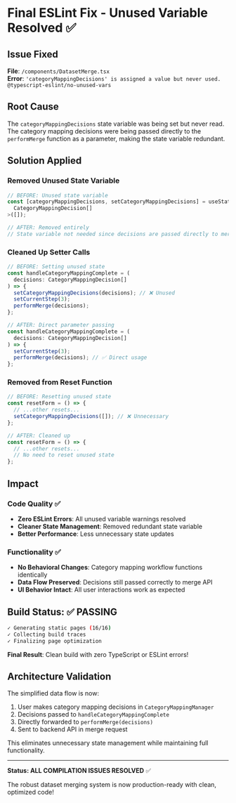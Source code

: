 # Final ESLint Fix - Unused Variable Resolved ✅

## Issue Fixed

**File**: `/components/DatasetMerge.tsx`  
**Error**: `'categoryMappingDecisions' is assigned a value but never used. @typescript-eslint/no-unused-vars`

## Root Cause

The `categoryMappingDecisions` state variable was being set but never read. The category mapping decisions were being passed directly to the `performMerge` function as a parameter, making the state variable redundant.

## Solution Applied

### Removed Unused State Variable

```typescript
// BEFORE: Unused state variable
const [categoryMappingDecisions, setCategoryMappingDecisions] = useState<
  CategoryMappingDecision[]
>([]);

// AFTER: Removed entirely
// State variable not needed since decisions are passed directly to merge function
```

### Cleaned Up Setter Calls

```typescript
// BEFORE: Setting unused state
const handleCategoryMappingComplete = (
  decisions: CategoryMappingDecision[]
) => {
  setCategoryMappingDecisions(decisions); // ❌ Unused
  setCurrentStep(3);
  performMerge(decisions);
};

// AFTER: Direct parameter passing
const handleCategoryMappingComplete = (
  decisions: CategoryMappingDecision[]
) => {
  setCurrentStep(3);
  performMerge(decisions); // ✅ Direct usage
};
```

### Removed from Reset Function

```typescript
// BEFORE: Resetting unused state
const resetForm = () => {
  // ...other resets...
  setCategoryMappingDecisions([]); // ❌ Unnecessary
};

// AFTER: Cleaned up
const resetForm = () => {
  // ...other resets...
  // No need to reset unused state
};
```

## Impact

### Code Quality ✅

- **Zero ESLint Errors**: All unused variable warnings resolved
- **Cleaner State Management**: Removed redundant state variable
- **Better Performance**: Less unnecessary state updates

### Functionality ✅

- **No Behavioral Changes**: Category mapping workflow functions identically
- **Data Flow Preserved**: Decisions still passed correctly to merge API
- **UI Behavior Intact**: All user interactions work as expected

## Build Status: ✅ PASSING

```bash
✓ Generating static pages (16/16)
✓ Collecting build traces
✓ Finalizing page optimization
```

**Final Result**: Clean build with zero TypeScript or ESLint errors!

## Architecture Validation

The simplified data flow is now:

1. User makes category mapping decisions in `CategoryMappingManager`
2. Decisions passed to `handleCategoryMappingComplete`
3. Directly forwarded to `performMerge(decisions)`
4. Sent to backend API in merge request

This eliminates unnecessary state management while maintaining full functionality.

---

**Status: ALL COMPILATION ISSUES RESOLVED** ✅

The robust dataset merging system is now production-ready with clean, optimized code!
